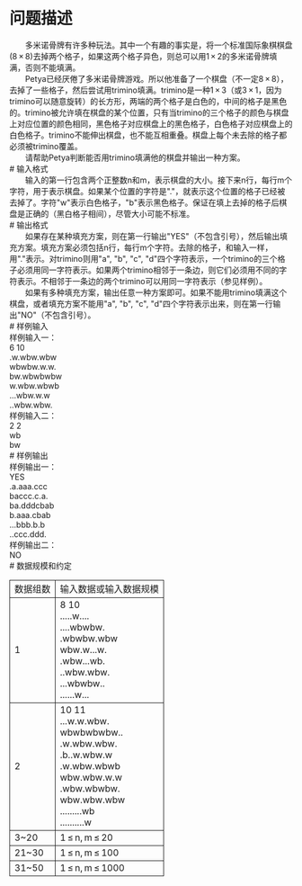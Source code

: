 <div id="pcont1" style="margin-top:20px; display:block;">

# 问题描述

<div class="pdcont">　　多米诺骨牌有许多种玩法。其中一个有趣的事实是，将一个标准国际象棋棋盘 (8 × 8)去掉两个格子，如果这两个格子异色，则总可以用1 × 2的多米诺骨牌填满，否则不能填满。<br/>
　　Petya已经厌倦了多米诺骨牌游戏。所以他准备了一个棋盘（不一定8 × 8），去掉了一些格子，然后尝试用trimino填满。trimino是一种1 × 3（或3 × 1，因为trimino可以随意旋转）的长方形，两端的两个格子是白色的，中间的格子是黑色的。trimino被允许填在棋盘的某个位置，只有当trimino的三个格子的颜色与棋盘上对应位置的颜色相同，黑色格子对应棋盘上的黑色格子，白色格子对应棋盘上的白色格子。trimino不能伸出棋盘，也不能互相重叠。棋盘上每个未去除的格子都必须被trimino覆盖。<br/>
　　请帮助Petya判断能否用trimino填满他的棋盘并输出一种方案。</div>
# 输入格式

<div class="pdcont">　　输入的第一行包含两个正整数n和m，表示棋盘的大小。接下来n行，每行m个字符，用于表示棋盘。如果某个位置的字符是&#34;.&#34;，就表示这个位置的格子已经被去掉了。字符&#34;w&#34;表示白色格子，&#34;b&#34;表示黑色格子。保证在填上去掉的格子后棋盘是正确的（黑白格子相间），尽管大小可能不标准。</div>
# 输出格式

<div class="pdcont">　　如果存在某种填充方案，则在第一行输出&#34;YES&#34;（不包含引号），然后输出填充方案。填充方案必须包括n行，每行m个字符。去除的格子，和输入一样，用&#34;.&#34;表示。对trimino则用&#34;a&#34;, &#34;b&#34;, &#34;c&#34;, &#34;d&#34;四个字符表示，一个trimino的三个格子必须用同一字符表示。如果两个trimino相邻于一条边，则它们必须用不同的字符表示。不相邻于一条边的两个trimino可以用同一字符表示（参见样例）。<br/>
　　如果有多种填充方案，输出任意一种方案即可。如果不能用trimino填满这个棋盘，或者填充方案不能用&#34;a&#34;, &#34;b&#34;, &#34;c&#34;, &#34;d&#34;四个字符表示出来，则在第一行输出&#34;NO&#34;（不包含引号）。</div>
# 样例输入

<div class="pddata">样例输入一：<br/>
6 10<br/>
.w.wbw.wbw<br/>
wbwbw.w.w.<br/>
bw.wbwbwbw<br/>
w.wbw.wbwb<br/>
...wbw.w.w<br/>
..wbw.wbw.<br/>
样例输入二：<br/>
2 2<br/>
wb<br/>
bw</div>
# 样例输出

<div class="pddata">样例输出一：<br/>
YES<br/>
.a.aaa.ccc<br/>
baccc.c.a.<br/>
ba.dddcbab<br/>
b.aaa.cbab<br/>
...bbb.b.b<br/>
..ccc.ddd.<br/>
样例输出二：<br/>
NO</div>
# 数据规模和约定

<div class="pdcont"><table cellspacing="0" cellpadding="2px" style="border-collapse:collapse;" class="table table-striped table-horver"><tbody><tr style="border:solid 1.0pt"><td style="border:solid 1.0pt">数据组数</td><td style="border:solid 1.0pt">输入数据或输入数据规模</td></tr><tr style="border:solid 1.0pt"><td style="border:solid 1.0pt">1</td><td style="border:solid 1.0pt">8 10<br/>
.....w....<br/>
....wbwbw.<br/>
.wbwbw.wbw<br/>
wbw.w...w.<br/>
.wbw...wb.<br/>
..wbw.wbw.<br/>
...wbwbw..<br/>
......w...<br/>
</td></tr><tr style="border:solid 1.0pt"><td style="border:solid 1.0pt">2</td><td style="border:solid 1.0pt">10 11<br/>
...w.w.wbw.<br/>
wbwbwbwbw..<br/>
.w.wbw.wbw.<br/>
.b..w.wbw.w<br/>
.w.wbw.wbwb<br/>
wbw.wbw.w.w<br/>
.wbw.wbwbw.<br/>
wbw.wbw.wbw<br/>
.........wb<br/>
..........w<br/>
</td></tr><tr style="border:solid 1.0pt"><td style="border:solid 1.0pt">3~20</td><td style="border:solid 1.0pt">1 ≤ n, m ≤ 20</td></tr><tr style="border:solid 1.0pt"><td style="border:solid 1.0pt">21~30</td><td style="border:solid 1.0pt">1 ≤ n, m ≤ 100</td></tr><tr style="border:solid 1.0pt"><td style="border:solid 1.0pt">31~50</td><td style="border:solid 1.0pt">1 ≤ n, m ≤ 1000</td></tr></tbody></table></div>

</div>